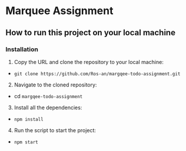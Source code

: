 # Marquee Assignment

## How to run this project on your local machine
### Installation
1. Copy the URL and clone the repository to your local machine:
- `git clone https://github.com/Ros-an/margqee-todo-assignment.git`
2. Navigate to the cloned repository:
- cd `margqee-todo-assignment`
3. Install all the dependencies:
- `npm install`
4. Run the script to start the project:
- `npm start`